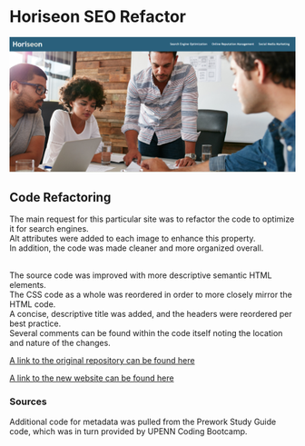 # Horiseon SEO Refactor

![Screenshot of the refactored website's page](./assets/images/code-refactor-screenshot.jpg)

## Code Refactoring

The main request for this particular site was to refactor the code to optimize it for search engines.
<br>Alt attributes were added to each image to enhance this property.
<br>In addition, the code was made cleaner and more organized overall.

<br>The source code was improved with more descriptive semantic HTML elements.
<br>The CSS code as a whole was reordered in order to more closely mirror the HTML code.
<br>A concise, descriptive title was added, and the headers were reordered per best practice.
<br>Several comments can be found within the code itself noting the location and nature of the changes.



[A link to the original repository can be found here](https://github.com/coding-boot-camp/urban-octo-telegram)


[A link to the new website can be found here](https://anthonyrqqq.github.io/Challenge-Module-1)

### Sources

Additional code for metadata was pulled from the Prework Study Guide code, which was in turn provided by UPENN Coding Bootcamp.




